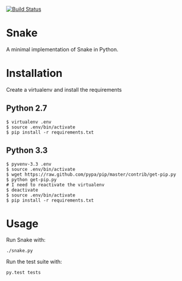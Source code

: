 [![Build Status](https://travis-ci.org/OrangeTux/python-snake.svg?branch=develop)](https://travis-ci.org/OrangeTux/python-snake)

# Snake
A minimal implementation of Snake in Python.

# Installation
Create a virtualenv and install the requirements

## Python 2.7

    $ virtualenv .env
    $ source .env/bin/activate
    $ pip install -r requirements.txt

## Python 3.3
    
    $ pyvenv-3.3 .env
    $ source .env/bin/activate
    $ wget https://raw.github.com/pypa/pip/master/contrib/get-pip.py
    $ python get-pip.py
    # I need to reactivate the virtualenv
    $ deactivate
    $ source .env/bin/activate
    $ pip install -r requirements.txt

# Usage
Run Snake with:

    ./snake.py

Run the test suite with:

    py.test tests
